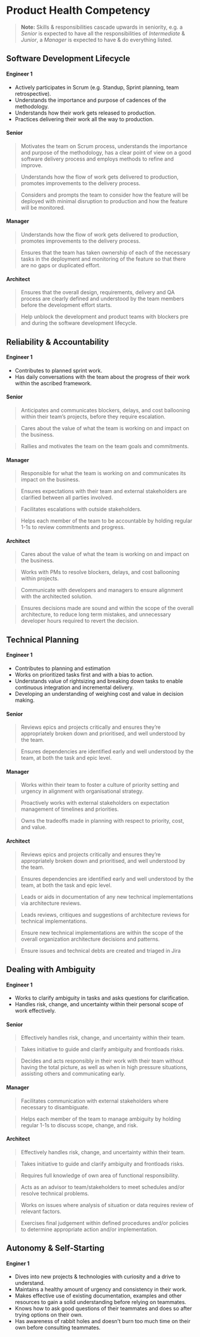 # Product Health Competency

> **Note:** Skills & responsibilities cascade upwards in seniority, e.g. a _Senior_ is expected to have all the responsibilities of _Intermediate_ & _Junior_, a _Manager_ is expected to have & do everything listed.

## Software Development Lifecycle

#### Engineer 1

- Actively participates in Scrum (e.g. Standup, Sprint planning, team retrospective).
- Understands the importance and purpose of cadences of the methodology.
- Understands how their work gets released to production.
- Practices delivering their work all the way to production.

#### Senior

> Motivates the team on Scrum process, understands the importance and purpose of the methodology, has a clear point of view on a good software delivery process and employs methods to refine and improve.

> Understands how the flow of work gets delivered to production, promotes improvements to the delivery process.

> Considers and prompts the team to consider how the feature will be deployed with minimal disruption to production and how the feature will be monitored.

#### Manager

> Understands how the flow of work gets delivered to production, promotes improvements to the delivery process.

> Ensures that the team has taken ownership of each of the necessary tasks in the deployment and monitoring of the feature so that there are no gaps or duplicated effort.

#### Architect

> Ensures that the overall design, requirements, delivery and QA process are clearly defined and understood by the team members before the development effort starts.

> Help unblock the development and product teams with blockers pre and during the software development lifecycle.

## Reliability & Accountability

#### Engineer 1

- Contributes to planned sprint work.
- Has daily conversations with the team about the progress of their work within the ascribed framework.

#### Senior

> Anticipates and communicates blockers, delays, and cost ballooning within their team’s projects, before they require escalation.

> Cares about the value of what the team is working on and impact on the business.

> Rallies and motivates the team on the team goals and commitments.

#### Manager

> Responsible for what the team is working on and communicates its impact on the business.

> Ensures expectations with their team and external stakeholders are clarified between all parties involved.

> Facilitates escalations with outside stakeholders.

> Helps each member of the team to be accountable by holding regular 1-1s to review commitments and progress.

#### Architect

> Cares about the value of what the team is working on and impact on the business.

> Works with PMs to resolve blockers, delays, and cost ballooning within projects.

> Communicate with developers and managers to ensure alignment with the architected solution.

> Ensures decisions made are sound and within the scope of the overall architecture, to reduce long term mistakes, and unnecessary developer hours required to revert the decision.

## Technical Planning

#### Engineer 1

- Contributes to planning and estimation
- Works on prioritized tasks first and with a bias to action.
- Understands value of rightsizing and breaking down tasks to enable continuous integration and incremental delivery.
- Developing an understanding of weighing cost and value in decision making.

#### Senior

> Reviews epics and projects critically and ensures they’re appropriately broken down and prioritised, and well understood by the team.

> Ensures dependencies are identified early and well understood by the team, at both the task and epic level.

#### Manager

> Works within their team to foster a culture of priority setting and urgency in alignment with organisational strategy.

> Proactively works with external stakeholders on expectation management of timelines and priorities.

> Owns the tradeoffs made in planning with respect to priority, cost, and value.

#### Architect

> Reviews epics and projects critically and ensures they’re appropriately broken down and prioritised, and well understood by the team.

> Ensures dependencies are identified early and well understood by the team, at both the task and epic level.

> Leads or aids in documentation of any new technical implementations via architecture reviews.

> Leads reviews, critiques and suggestions of architecture reviews for technical implementations.

> Ensure new technical implementations are within the scope of the overall organization architecture decisions and patterns.

> Ensure issues and technical debts are created and triaged in Jira

## Dealing with Ambiguity

#### Engineer 1

- Works to clarify ambiguity in tasks and asks questions for clarification.
- Handles risk, change, and uncertainty within their personal scope of work effectively.

#### Senior

> Effectively handles risk, change, and uncertainty within their team.

> Takes initiative to guide and clarify ambiguity and frontloads risks.

> Decides and acts responsibly in their work with their team without having the total picture, as well as when in high pressure situations, assisting others and communicating early.

#### Manager

> Facilitates communication with external stakeholders where necessary to disambiguate.

> Helps each member of the team to manage ambiguity by holding regular 1-1s to discuss scope, change, and risk.

#### Architect

> Effectively handles risk, change, and uncertainty within their team.

> Takes initiative to guide and clarify ambiguity and frontloads risks.

> Requires full knowledge of own area of functional responsibility.

> Acts as an advisor to team/stakeholders to meet schedules and/or resolve technical problems.

> Works on issues where analysis of situation or data requires review of relevant factors.

> Exercises final judgement within defined procedures and/or policies to determine appropriate action and/or implementation.

## Autonomy & Self-Starting

#### Enginer 1

- Dives into new projects & technologies with curiosity and a drive to understand.
- Maintains a healthy amount of urgency and consistency in their work.
- Makes effective use of existing documentation, examples and other resources to gain a solid understanding before relying on teammates.
- Knows how to ask good questions of their teammates and does so after trying options on their own.
- Has awareness of rabbit holes and doesn't burn too much time on their own before consulting teammates.
